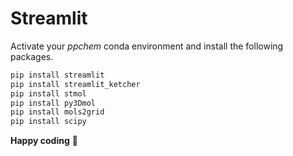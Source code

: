 # Streamlit 

Activate your *ppchem* conda environment and install the following packages. 

```bash
pip install streamlit
pip install streamlit_ketcher
pip install stmol
pip install py3Dmol
pip install mols2grid
pip install scipy
```

**Happy coding** :star_struck: